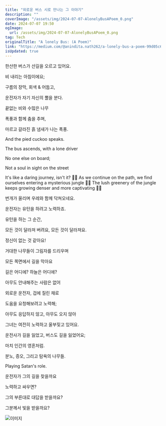 ```yaml
---
title: "외로운 버스 시로 만나는 그 이야기"
description: ""
coverImage: "/assets/img/2024-07-07-AlonelyBusAPoem_0.png"
date: 2024-07-07 19:50
ogImage: 
  url: /assets/img/2024-07-07-AlonelyBusAPoem_0.png
tag: Tech
originalTitle: "A lonely Bus: (A Poem)"
link: "https://medium.com/@anindita.nath262/a-lonely-bus-a-poem-99d05c6562cd"
isUpdated: true
---
```






한산한 버스가 산길을 오르고 있어요.

비 내리는 아침이에요;

구름의 장막, 회색 & 어둡고,

<div class="content-ad"></div>

운전자가 자기 자신의 뿔을 분다.

끝없는 비와 수많은 나무

폭풍과 함께 춤을 추며,

마르고 갈라진 흙 냄새가 나는 폭풍.

<div class="content-ad"></div>

And the pied cuckoo speaks.

The bus ascends, with a lone driver

No one else on board;

Not a soul in sight on the street

<div class="content-ad"></div>

It's like a daring journey, isn't it? 🌿🔮 As we continue on the path, we find ourselves entering a mysterious jungle 🌳✨ The lush greenery of the jungle keeps growing denser and more captivating 🌿🌟

<div class="content-ad"></div>

번개가 울리며 우레와 함께 닥쳐오네요.

운전자는 유턴을 하려고 노력하죠.

유턴을 하는 그 순간,

모든 것이 달라져 버려요, 모든 것이 달라져요.

<div class="content-ad"></div>

정신이 없는 것 같아요!

거대한 나무들이 그림자를 드리우며

모든 쪽면에서 길을 막아요

길은 어디에? 하늘은 어디에?

<div class="content-ad"></div>

아무도 안내해주는 사람은 없어

외로운 운전자, 겁에 질린 채로

도움을 요청해보려고 노력해;

아무도 응답하지 않고, 아무도 오지 않아

<div class="content-ad"></div>

그녀는 여전히 노력하고 울부짖고 있어요.

운전사가 길을 잃었고, 버스도 길을 잃었어요;

마치 인간의 영혼처럼.

분노, 증오, 그리고 탐욕의 나무들.

<div class="content-ad"></div>

Playing Satan's role.

운전자가 그의 길을 찾을까요

노력하고 싸우면?

그의 부른대로 대답을 받을까요?

<div class="content-ad"></div>

그분께서 빛을 받을까요?

![이미지](/assets/img/2024-07-07-AlonelyBusAPoem_1.png)